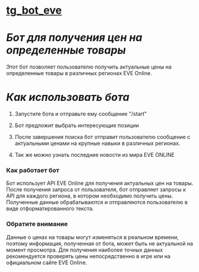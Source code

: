 # [tg_bot_eve](https://t.me/tg_eve_bot)
# _Бот для получения цен на определенные товары_

Этот бот позволяет пользователю получить актуальные цены на определенные товары в различных регионах EVE Online.

 # _**Как использовать бота**_

1. Запустите бота и отправьте ему сообщение "/start"

2. Бот предложит выбрать интересующие позиции

3. После завершения поиска бот отправит пользователю сообщение с актуальными ценами на крупные навыки в различных регионах.
4. Так же можно узнать последние новости из мира EVE ONLINE
### Как работает бот

Бот использует API EVE Online для получения актуальных цен на товары. После получения запроса от пользователя, бот отправляет запросы к API для каждого региона, в котором необходимо получить цены. Полученные данные обрабатываются и отправляются пользователю в виде отформатированного текста.

### Обратите внимание

Данные о ценах на товары могут изменяться в реальном времени, поэтому информация, полученная от бота, может быть не актуальной на момент просмотра. Для получения наиболее точных данных рекомендуется проверять цены непосредственно в игре или на официальном сайте EVE Online.
